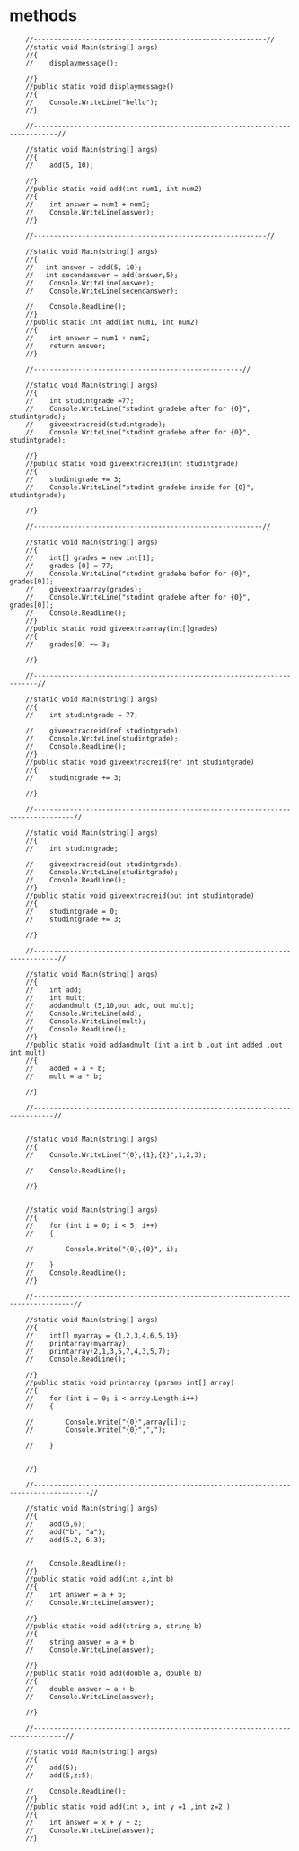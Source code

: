 # methods

        //----------------------------------------------------------//
        //static void Main(string[] args)
        //{
        //    displaymessage();

        //}
        //public static void displaymessage()
        //{
        //    Console.WriteLine("hello");
        //}

        //----------------------------------------------------------------------------//

        //static void Main(string[] args)
        //{
        //    add(5, 10);

        //}
        //public static void add(int num1, int num2)
        //{
        //    int answer = num1 + num2;
        //    Console.WriteLine(answer);
        //}

        //----------------------------------------------------------//

        //static void Main(string[] args)
        //{
        //   int answer = add(5, 10);
        //   int secendanswer = add(answer,5);
        //    Console.WriteLine(answer);
        //    Console.WriteLine(secendanswer);

        //    Console.ReadLine();
        //}
        //public static int add(int num1, int num2)
        //{
        //    int answer = num1 + num2;
        //    return answer;
        //}

        //----------------------------------------------------//

        //static void Main(string[] args)
        //{
        //    int studintgrade =77;
        //    Console.WriteLine("studint gradebe after for {0}", studintgrade);
        //    giveextracreid(studintgrade);
        //    Console.WriteLine("studint gradebe after for {0}", studintgrade);

        //}
        //public static void giveextracreid(int studintgrade)
        //{
        //    studintgrade += 3;
        //    Console.WriteLine("studint gradebe inside for {0}", studintgrade);

        //}

        //---------------------------------------------------------//

        //static void Main(string[] args)
        //{
        //    int[] grades = new int[1];
        //    grades [0] = 77;
        //    Console.WriteLine("studint gradebe befor for {0}", grades[0]);
        //    giveextraarray(grades);
        //    Console.WriteLine("studint gradebe after for {0}", grades[0]);
        //    Console.ReadLine();
        //}
        //public static void giveextraarray(int[]grades)
        //{
        //    grades[0] += 3;

        //}

        //-----------------------------------------------------------------------//

        //static void Main(string[] args)
        //{
        //    int studintgrade = 77;

        //    giveextracreid(ref studintgrade);
        //    Console.WriteLine(studintgrade);
        //    Console.ReadLine();
        //}
        //public static void giveextracreid(ref int studintgrade)
        //{
        //    studintgrade += 3;

        //}

        //--------------------------------------------------------------------------------//

        //static void Main(string[] args)
        //{
        //    int studintgrade;

        //    giveextracreid(out studintgrade);
        //    Console.WriteLine(studintgrade);
        //    Console.ReadLine();
        //}
        //public static void giveextracreid(out int studintgrade)
        //{
        //    studintgrade = 0;
        //    studintgrade += 3;

        //}

        //----------------------------------------------------------------------------//

        //static void Main(string[] args)
        //{
        //    int add;
        //    int mult;
        //    addandmult (5,10,out add, out mult);
        //    Console.WriteLine(add);
        //    Console.WriteLine(mult);
        //    Console.ReadLine();
        //}
        //public static void addandmult (int a,int b ,out int added ,out int mult)
        //{
        //    added = a + b;
        //    mult = a * b;

        //}

        //---------------------------------------------------------------------------//


        //static void Main(string[] args)
        //{
        //    Console.WriteLine("{0},{1},{2}",1,2,3);

        //    Console.ReadLine();

        //}


        //static void Main(string[] args)
        //{
        //    for (int i = 0; i < 5; i++)
        //    {

        //        Console.Write("{0},{0}", i);

        //    }
        //    Console.ReadLine();
        //}

        //--------------------------------------------------------------------------------//

        //static void Main(string[] args)
        //{
        //    int[] myarray = {1,2,3,4,6,5,10};
        //    printarray(myarray);
        //    printarray(2,1,3,5,7,4,3,5,7);
        //    Console.ReadLine();

        //}
        //public static void printarray (params int[] array)
        //{
        //    for (int i = 0; i < array.Length;i++)
        //    {

        //        Console.Write("{0}",array[i]);
        //        Console.Write("{0}",",");

        //    }


        //}

        //------------------------------------------------------------------------------------//

        //static void Main(string[] args)
        //{
        //    add(5,6);
        //    add("b", "a");
        //    add(5.2, 6.3);


        //    Console.ReadLine();
        //}
        //public static void add(int a,int b)
        //{
        //    int answer = a + b;
        //    Console.WriteLine(answer);

        //}
        //public static void add(string a, string b)
        //{
        //    string answer = a + b;
        //    Console.WriteLine(answer);

        //}
        //public static void add(double a, double b)
        //{
        //    double answer = a + b;
        //    Console.WriteLine(answer);

        //}

        //------------------------------------------------------------------------------//

        //static void Main(string[] args)
        //{
        //    add(5);
        //    add(5,z:5);

        //    Console.ReadLine();
        //}
        //public static void add(int x, int y =1 ,int z=2 )
        //{
        //    int answer = x + y + z;
        //    Console.WriteLine(answer);
        //}
